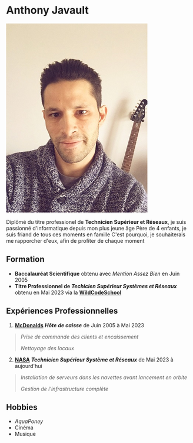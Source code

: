 # **Anthony Javault**
![MaPhoto](https://github.com/LordForensics/wild/blob/main/Picsmini_CV.jpg)

Diplômé du titre professionel de **Technicien Supérieur et Réseaux**, je suis passionné d'informatique depuis mon plus jeune âge  Père de 4 enfants, je suis friand de tous ces moments en famille  C'est pourquoi, je souhaiterais me rapporcher d'eux, afin de profiter de chaque moment

## **Formation**
 * **Baccalauréat Scientifique** obtenu avec _Mention Assez Bien_ en Juin 2005
 * **Titre Professionnel de _Techicien Supérieur Systèmes et Réseaux_** obtenu en Mai 2023 via la **[WildCodeSchool](https://www.wildcodeschool.com/fr-fr/)**


## **Expériences Professionnelles**
1. **[McDonalds](https://www.mcdonalds.fr/)** _**Hôte de caisse**_ de Juin 2005 à Mai 2023
 > _Prise de commande des clients et encaissement_
 >
 > _Nettoyage des locaux_

2. **[NASA](https://www.nasa.gov/)** _**Technicien Supérieur Système et Réseaux**_ de Mai 2023 à aujourd'hui 
 > _Installation de serveurs dans les navettes avant lancement en orbite_
 > 
 > _Gestion de l'infrastructure complète_



## **Hobbies**
* _AquaPoney_
* Cinéma
* Musique
